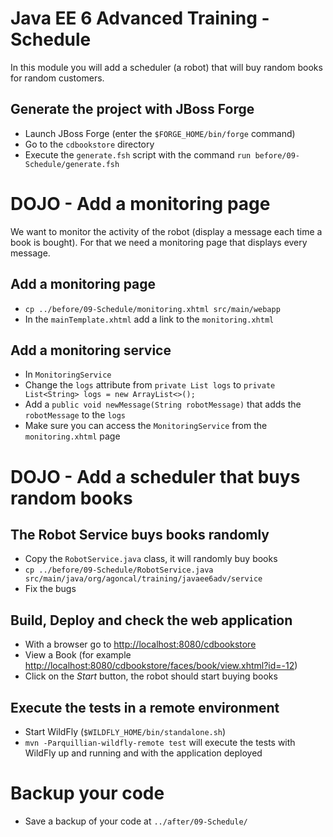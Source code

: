 # Java EE 6 Advanced Training - Schedule

In this module you will add a scheduler (a robot) that will buy random books for random customers.

## Generate the project with JBoss Forge

* Launch JBoss Forge (enter the `$FORGE_HOME/bin/forge` command)
* Go to the `cdbookstore` directory
* Execute the `generate.fsh` script with the command `run before/09-Schedule/generate.fsh` 

# DOJO - Add a monitoring page 

We want to monitor the activity of the robot (display a message each time a book is bought). For that we need a monitoring page that displays every message.
 
## Add a monitoring page
 
* `cp ../before/09-Schedule/monitoring.xhtml src/main/webapp`
* In the `mainTemplate.xhtml` add a link to the `monitoring.xhtml`

## Add a monitoring service 

* In `MonitoringService`
* Change the `logs` attribute from `private List logs` to `private List<String> logs = new ArrayList<>();`
* Add a `public void newMessage(String robotMessage)` that adds the `robotMessage` to the `logs`
* Make sure you can access the `MonitoringService` from the `monitoring.xhtml` page
 
# DOJO - Add a scheduler that buys random books

## The Robot Service buys books randomly

* Copy the `RobotService.java` class, it will randomly buy books
* `cp ../before/09-Schedule/RobotService.java src/main/java/org/agoncal/training/javaee6adv/service`
* Fix the bugs

## Build, Deploy and check the web application
                 
* With a browser go to [http://localhost:8080/cdbookstore]()
* View a Book (for example [http://localhost:8080/cdbookstore/faces/book/view.xhtml?id=-12]())
* Click on the _Start_ button, the robot should start buying books

## Execute the tests in a remote environment

* Start WildFly (`$WILDFLY_HOME/bin/standalone.sh`)
* `mvn -Parquillian-wildfly-remote test` will execute the tests with WildFly up and running and with the application deployed

# Backup your code

* Save a backup of your code at `../after/09-Schedule/`

